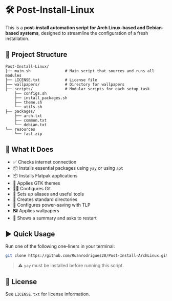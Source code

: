 # 🛠️ Post-Install-Linux

This is a **post-install automation script for Arch Linux-based and Debian-based systems**, designed to streamline the configuration of a fresh installation.

## 📁 Project Structure

```
Post-Install-Linux/
├── main.sh               # Main script that sources and runs all modules
├── LICENSE.txt           # License file
├── wallpapers/           # Directory for wallpapers
├── scripts/              # Modular scripts for each setup task
    ├── configs.sh
    ├── install_packages.sh
    ├── theme.sh
    └── utils.sh
├── packages/
    ├── arch.txt
    ├── common.txt
    └── debian.txt
└── resources
    └── fast.zip

```

## 🚀 What It Does

- ✅ Checks internet connection  
- 📦 Installs essential packages using `yay` or using `apt`
- 📦 Installs Flatpak applications  
- 🎨 Applies GTK themes  
- 🧑‍💻 Configures Git  
- 🔧 Sets up aliases and useful tools  
- 📂 Creates standard directories  
- 🔋 Configures power-saving with TLP  
- 🖼️ Applies wallpapers  
- 📃 Shows a summary and asks to restart  

## ▶️ Quick Usage

Run one of the following one-liners in your terminal:

```bash
git clone https://github.com/Ruanrodrigues20/Post-Install-ArchLinux.git && cd Post-Install-ArchLinux && bash ./main.sh
```

> ⚠️ `yay` must be installed before running this script.

## 📜 License

See `LICENSE.txt` for license information.
